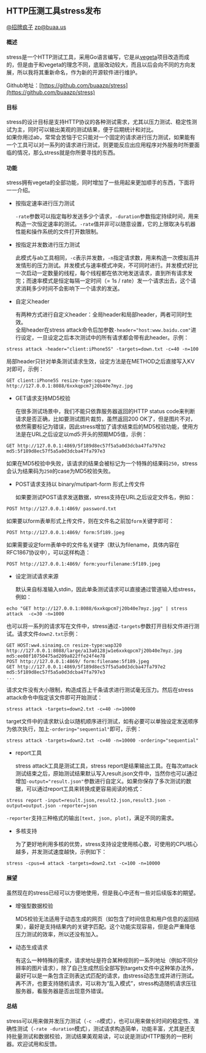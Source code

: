## HTTP压测工具stress发布

[@招牌疯子](http://weibo.com/819880808) zp@buaa.us  

#### 概述

stress是一个HTTP测试工具，采用Go语言编写，它是从[vegeta](https://github.com/tsenart/vegeta)项目改造而成的，但是由于和vegeta的理念不同，底层改动较大，而且以后会向不同的方向发展，所以我将其重新命名，作为新的开源软件进行维护。  

Github地址：[https://github.com/buaazp/stress](https://github.com/buaazp/stress)

#### 目标

stress的设计目标是支持HTTP协议的各种测试需求，尤其以压力测试、稳定性测试为主，同时可以输出美观的测试结果，便于后期统计和对比。  
如果你用过ab，常常会苦恼于它只能对一个固定的请求进行压力测试，如果能有一个工具可以对一系列的请求进行测试，则更能反应出应用程序对外服务时所要面临的情况，那么stress就是你所要寻找的东西。

#### 功能

stress拥有vegeta的全部功能，同时增加了一些用起来更加顺手的东西，下面将一一介绍。

- 按指定速率进行压力测试
	
	`-rate`参数可以指定每秒发送多少个请求，`-duration`参数指定持续时间，用来构造一次恒定速率的测试。`-rate`值并非可以随意设置，它的上限取决与机器性能和操作系统的文件打开数限制。
	
- 按指定并发数进行压力测试
	
	此模式与ab工具相同，`-c`表示并发数，`-n`指定请求数，用来构造一次模拟高并发情形的压力测试。并发模式与速率模式冲突，不可同时进行。并发模式好比一次启动一定数量的线程，每个线程都在依次地发送请求，直到所有请求发完；而速率模式是恒定每隔一定时间（= 1s / rate）发一个请求出去，这个请求消耗多少时间不会影响下一个请求的发送。

- 自定义header

	有两种方式进行自定义header：全局header和局部header，两者可同时生效。  
	全局header在stress attack命令后加参数`-header="host:www.baidu.com"`进行设定，一旦设定之后本次测试中的所有请求都会带有此header。示例：
	
```
stress attack -header="client:iPhone5S" -targets=down.txt -c=40 -n=100
```

局部header只针对单条测试请求生效，设定方法是在METHOD之后直接写入KV对即可，示例：
	
```
GET client:iPhone5S resize-type:square http://127.0.0.1:8088/6xxkqpcm7j20b40e7myz.jpg
```
	
- GET请求支持MD5校验

	在很多测试场景中，我们不能只依靠服务器返回的HTTP status code来判断请求是否正确，比如要测试图片裁剪，虽然返回200 OK了，但是图片不对，依然需要标记为错误，因此stress增加了请求结束后的MD5校验功能，使用方法是在URL之后设定以md5:开头的预期MD5值，示例：
	
```
GET http://127.0.0.1:4869/5f189d8ec57f5a5a0d3dcba47fa797e2 md5:5f189d8ec57f5a5a0d3dcba47fa797e3
```
	
如果在MD5校验中失败，该请求的结果会被标记为一个特殊的结果码`250`，stress会认为结果码为`250`的case为MD5校验失败。


- POST请求支持以 binary/mutipart-form 形式上传文件

	如果要测试POST请求发送数据，stress支持在URL之后设定文件名，例如：
	
```
POST http://127.0.0.1:4869/ password.txt
```
	
如果要以form表单形式上传文件，则在文件名之前加`form`关键字即可：
	
```
POST http://127.0.0.1:4869/ form:5f189.jpeg
```
	
如果需要设定form表单中的文件名关键字（默认为filename，具体内容在RFC1867协议中），可以这样构造：
		
```
POST http://127.0.0.1:4869/ form:yourfilename:5f189.jpeg
```
	
- 设定测试请求来源

	默认来自标准输入stdin，因此单条测试请求可以直接通过管道输入给stress，例如：  
	
```
echo "GET http://127.0.0.1:8088/6xxkqpcm7j20b40e7myz.jpg" | stress attack  -c=30 -n=1000
```
	
也可以将一系列的请求写在文件中，stress通过`-targets`参数打开目标文件进行测试。请求文件`down2.txt`示例：
	
```
GET HOST:ww4.sinaimg.cn resize-type:wap320 
http://127.0.0.1:8088/large/a13a0128jw1e6xxkqpcm7j20b40e7myz.jpg
md5:ee08f10750475ad209a822ffe24f4e78
POST http://127.0.0.1:4869/ form:filename:5f189.jpeg
GET http://127.0.0.1:4869/5f189d8ec57f5a5a0d3dcba47fa797e2 md5:5f189d8ec57f5a5a0d3dcba47fa797e3
...
```
	
请求文件没有大小限制，构造成百上千条请求进行测试毫无压力。然后在stress attack命令中指定该文件即可开始测试：
	
```
stress attack -targets=down2.txt -c=40 -n=10000
```
	
target文件中的请求默认会以随机顺序进行测试，如有必要可以单独设定发送顺序为依次执行，加上`-ordering="sequential"`即可，示例：
	
```
stress attack -targets=down2.txt -c=40 -n=10000 -ordering="sequential"
```
	
- report工具

	stress attack工具是测试工具，stress report是结果输出工具。在每次attack测试结束之后，原始测试结果默认写入result.json文件中，当然你也可以通过增加`-output="result.json"`参数进行自定义。如果你保存了多次测试的数据，可以通过report工具来转换成更容易阅读的格式：
	
```
stress report -input=result.json,result2.json,result3.json -output=output.json -reporter=json
```
	
`-reporter`支持三种格式的输出`[text, json, plot]`，满足不同的需求。
	
- 多核支持

	为了更好地利用多核的优势，stress支持设定使用核心数，可使用的CPU核心越多，并发测试速度越快，示例如下：
	
```
stress -cpus=4 attack -targets=down2.txt -c=100 -n=10000
```

#### 展望

虽然现在的stress已经可以方便地使用，但是我心中还有一些对后续版本的期望。

- 增强型数据校验

	MD5校验无法适用于动态生成的网页（如包含了时间信息和用户信息的返回结果），最好是支持结果内的关键字匹配。这个功能实现容易，但是会严重降低压力测试的效率，所以还没有加入。

- 动态生成请求

	有这么一种特殊的需求，请求地址是符合某种规则的一系列地址（例如不同分辨率的图片请求），除了自己生成然后全部写到targets文件中这种笨办法外，最好可以是一条包含正则表达式匹配的请求，由stress动态生成并进行测试。  
	再不济，也要支持随机请求，可以称为“乱入模式”，stress构造随机请求压往服务器，看服务器是否出现意外错误。

#### 总结

stress可以用来做并发压力测试（`-c -n`模式），也可以用来做长时间的稳定性、准确性测试（`-rate -duration`模式），测试请求构造简单，功能丰富，尤其是还支持批量测试和数据校验，测试结果美观易读，可以说是测试HTTP服务的一把利器。欢迎试用和反馈。
	
	
	